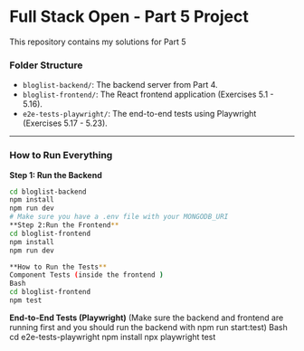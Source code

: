 # Full Stack Open - Part 5 Project

This repository contains my solutions for Part 5

### Folder Structure

- `bloglist-backend/`: The backend server from Part 4.
- `bloglist-frontend/`: The React frontend application (Exercises 5.1 - 5.16).
- `e2e-tests-playwright/`: The end-to-end tests using Playwright (Exercises 5.17 - 5.23).

---

### How to Run Everything

**Step 1: Run the Backend**

```bash
cd bloglist-backend
npm install
npm run dev
# Make sure you have a .env file with your MONGODB_URI
**Step 2:Run the Frontend**
cd bloglist-frontend
npm install
npm run dev

**How to Run the Tests**
Component Tests (inside the frontend )
Bash
cd bloglist-frontend
npm test
```

**End-to-End Tests (Playwright)**
(Make sure the backend and frontend are running first and you should run the backend with npm run start:test)
Bash
cd e2e-tests-playwright
npm install
npx playwright test
